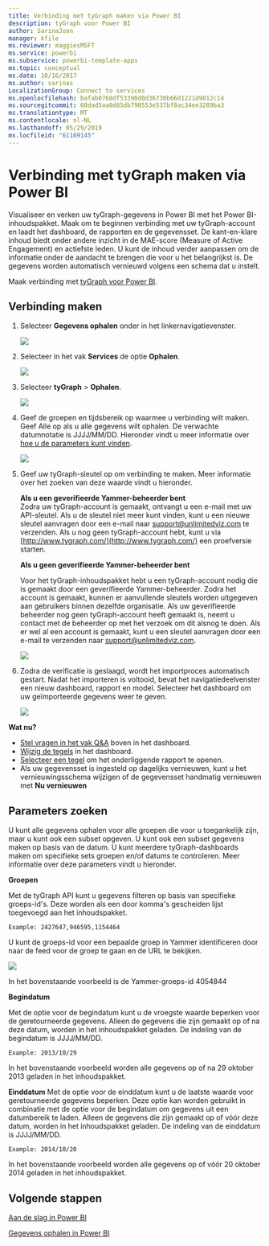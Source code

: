 ```yaml
---
title: Verbinding met tyGraph maken via Power BI
description: tyGraph voor Power BI
author: SarinaJoan
manager: kfile
ms.reviewer: maggiesMSFT
ms.service: powerbi
ms.subservice: powerbi-template-apps
ms.topic: conceptual
ms.date: 10/16/2017
ms.author: sarinas
LocalizationGroup: Connect to services
ms.openlocfilehash: bafab0768df53390d0d36730b66d1221d9012c14
ms.sourcegitcommit: 60dad5aa0d85db790553e537bf8ac34ee3289ba3
ms.translationtype: MT
ms.contentlocale: nl-NL
ms.lasthandoff: 05/29/2019
ms.locfileid: "61169145"
---
```

# <a name="connect-to-tygraph--with-power-bi"></a>Verbinding met tyGraph maken via Power BI
Visualiseer en verken uw tyGraph-gegevens in Power BI met het Power BI-inhoudspakket. Maak om te beginnen verbinding met uw tyGraph-account en laadt het dashboard, de rapporten en de gegevensset. De kant-en-klare inhoud biedt onder andere inzicht in de MAE-score (Measure of Active Engagement) en actiefste leden. U kunt de inhoud verder aanpassen om de informatie onder de aandacht te brengen die voor u het belangrijkst is.  De gegevens worden automatisch vernieuwd volgens een schema dat u instelt.

Maak verbinding met [tyGraph voor Power BI](https://app.powerbi.com/getdata/services/tygraph).

## <a name="how-to-connect"></a>Verbinding maken
1. Selecteer **Gegevens ophalen** onder in het linkernavigatievenster.
   
   ![](media/service-connect-to-tygraph/getdata.png)
2. Selecteer in het vak **Services** de optie **Ophalen**.
   
   ![](media/service-connect-to-tygraph/services.png)
3. Selecteer **tyGraph** \> **Ophalen**.
   
   ![](media/service-connect-to-tygraph/tygraph.png)
4. Geef de groepen en tijdsbereik op waarmee u verbinding wilt maken. Geef Alle op als u alle gegevens wilt ophalen. De verwachte datumnotatie is JJJJ/MM/DD. Hieronder vindt u meer informatie over [hoe u de parameters kunt vinden](#FindingParams).
   
   ![](media/service-connect-to-tygraph/parameters.png)
5. Geef uw tyGraph-sleutel op om verbinding te maken. Meer informatie over het zoeken van deze waarde vindt u hieronder.
   
    **Als u een geverifieerde Yammer-beheerder bent**  
    Zodra uw tyGraph-account is gemaakt, ontvangt u een e-mail met uw API-sleutel. Als u de sleutel niet meer kunt vinden, kunt u een nieuwe sleutel aanvragen door een e-mail naar support@unlimitedviz.com te verzenden. Als u nog geen tyGraph-account hebt, kunt u via [http://www.tygraph.com/](http://www.tygraph.com/) een proefversie starten. 
   
    **Als u geen geverifieerde Yammer-beheerder bent**
   
    Voor het tyGraph-inhoudspakket hebt u een tyGraph-account nodig die is gemaakt door een geverifieerde Yammer-beheerder. Zodra het account is gemaakt, kunnen er aanvullende sleutels worden uitgegeven aan gebruikers binnen dezelfde organisatie. Als uw geverifieerde beheerder nog geen tyGraph-account heeft gemaakt is, neemt u contact met de beheerder op met het verzoek om dit alsnog te doen. Als er wel al een account is gemaakt, kunt u een sleutel aanvragen door een e-mail te verzenden naar <support@unlimitedviz.com>.
   
    ![](media/service-connect-to-tygraph/creds.png)
6. Zodra de verificatie is geslaagd, wordt het importproces automatisch gestart. Nadat het importeren is voltooid, bevat het navigatiedeelvenster een nieuw dashboard, rapport en model. Selecteer het dashboard om uw geïmporteerde gegevens weer te geven.
   
    ![](media/service-connect-to-tygraph/dashboard.png)

**Wat nu?**

* [Stel vragen in het vak Q&A](consumer/end-user-q-and-a.md) boven in het dashboard.
* [Wijzig de tegels](service-dashboard-edit-tile.md) in het dashboard.
* [Selecteer een tegel](consumer/end-user-tiles.md) om het onderliggende rapport te openen.
* Als uw gegevensset is ingesteld op dagelijks vernieuwen, kunt u het vernieuwingsschema wijzigen of de gegevensset handmatig vernieuwen met **Nu vernieuwen**

<a name="FindingParams"></a>

## <a name="finding-parameters"></a>Parameters zoeken
U kunt alle gegevens ophalen voor alle groepen die voor u toegankelijk zijn, maar u kunt ook een subset opgeven. U kunt ook een subset gegevens maken op basis van de datum. U kunt meerdere tyGraph-dashboards maken om specifieke sets groepen en/of datums te controleren. Meer informatie over deze parameters vindt u hieronder.

**Groepen**

Met de tyGraph API kunt u gegevens filteren op basis van specifieke groeps-id's. Deze worden als een door komma's gescheiden lijst toegevoegd aan het inhoudspakket. 

    Example: 2427647,946595,1154464


U kunt de groeps-id voor een bepaalde groep in Yammer identificeren door naar de feed voor de groep te gaan en de URL te bekijken.

![](media/service-connect-to-tygraph/yammer.png)

In het bovenstaande voorbeeld is de Yammer-groeps-id 4054844

**Begindatum**

Met de optie voor de begindatum kunt u de vroegste waarde beperken voor de geretourneerde gegevens. Alleen de gegevens die zijn gemaakt op of na deze datum, worden in het inhoudspakket geladen. De indeling van de begindatum is JJJJ/MM/DD. 

    Example: 2013/10/29

In het bovenstaande voorbeeld worden alle gegevens op of na 29 oktober 2013 geladen in het inhoudspakket. 

**Einddatum** Met de optie voor de einddatum kunt u de laatste waarde voor geretourneerde gegevens beperken. Deze optie kan worden gebruikt in combinatie met de optie voor de begindatum om gegevens uit een datumbereik te laden. Alleen de gegevens die zijn gemaakt op of vóór deze datum, worden in het inhoudspakket geladen. De indeling van de einddatum is JJJJ/MM/DD. 

    Example: 2014/10/20

In het bovenstaande voorbeeld worden alle gegevens op of vóór 20 oktober 2014 geladen in het inhoudspakket. 

## <a name="next-steps"></a>Volgende stappen
[Aan de slag in Power BI](service-get-started.md)

[Gegevens ophalen in Power BI](service-get-data.md)

